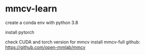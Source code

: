 # mmcv-learn

create a conda env with python 3.8

install pytorch

check CUDA and torch version for mmcv install  mmcv-full github: <https://github.com/open-mmlab/mmcv>
